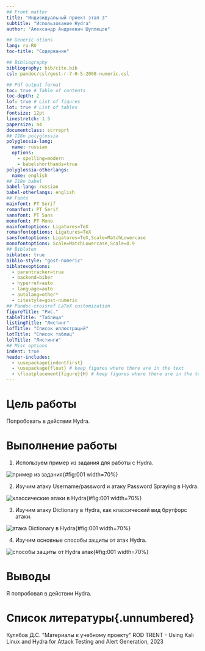 ```yaml
---
## Front matter
title: "Индивидуальный проект этап 3"
subtitle: "Использование Hydra"
author: "Александр Андреевич Шуплецов"

## Generic otions
lang: ru-RU
toc-title: "Содержание"

## Bibliography
bibliography: bib/cite.bib
csl: pandoc/csl/gost-r-7-0-5-2008-numeric.csl

## Pdf output format
toc: true # Table of contents
toc-depth: 2
lof: true # List of figures
lot: true # List of tables
fontsize: 12pt
linestretch: 1.5
papersize: a4
documentclass: scrreprt
## I18n polyglossia
polyglossia-lang:
  name: russian
  options:
	- spelling=modern
	- babelshorthands=true
polyglossia-otherlangs:
  name: english
## I18n babel
babel-lang: russian
babel-otherlangs: english
## Fonts
mainfont: PT Serif
romanfont: PT Serif
sansfont: PT Sans
monofont: PT Mono
mainfontoptions: Ligatures=TeX
romanfontoptions: Ligatures=TeX
sansfontoptions: Ligatures=TeX,Scale=MatchLowercase
monofontoptions: Scale=MatchLowercase,Scale=0.9
## Biblatex
biblatex: true
biblio-style: "gost-numeric"
biblatexoptions:
  - parentracker=true
  - backend=biber
  - hyperref=auto
  - language=auto
  - autolang=other*
  - citestyle=gost-numeric
## Pandoc-crossref LaTeX customization
figureTitle: "Рис."
tableTitle: "Таблица"
listingTitle: "Листинг"
lofTitle: "Список иллюстраций"
lotTitle: "Список таблиц"
lolTitle: "Листинги"
## Misc options
indent: true
header-includes:
  - \usepackage{indentfirst}
  - \usepackage{float} # keep figures where there are in the text
  - \floatplacement{figure}{H} # keep figures where there are in the text
---
```


# Цель работы

Попробовать в действии Hydra.

# Выполнение работы

1. Используем пример из задания для работы с Hydra.

![пример из задания](image/1.png){#fig:001 width=70%}

2. Изучим атаку Username/password и атаку Password Spraying в Hydra.

![классические атаки в Hydra](image/2.png){#fig:001 width=70%}

3. Изучим атаку Dictionary в Hydra, как классический вид брутфорс атаки.

![атака Dictionary в Hydra](image/3.png){#fig:001 width=70%}

4. Изучим основные способы защиты от атак Hydra.

![способы защиты от Hydra атак](image/4.png){#fig:001 width=70%}

# Выводы

Я попробовал в действии Hydra.

# Список литературы{.unnumbered}

Кулябов Д.С. "Материалы к учебному проекту"
ROD TRENT - Using Kali Linux and Hydra for Attack Testing and Alert Generation, 2023
